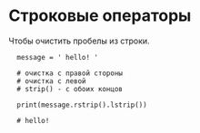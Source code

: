 # Строковые операторы

Чтобы очистить пробелы из строки.

```code 
  message = ' hello! '
  
  # очистка с правой стороны
  # очистка с левой
  # strip() - с обоих концов
  
  print(message.rstrip().lstrip())
  
  # hello!


```
